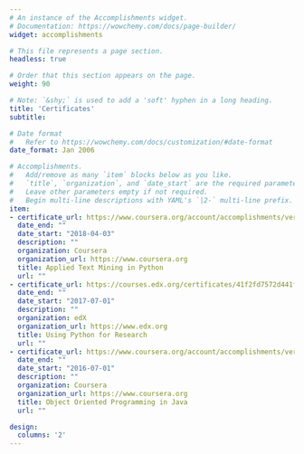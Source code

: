 ```yaml
---
# An instance of the Accomplishments widget.
# Documentation: https://wowchemy.com/docs/page-builder/
widget: accomplishments

# This file represents a page section.
headless: true

# Order that this section appears on the page.
weight: 90

# Note: `&shy;` is used to add a 'soft' hyphen in a long heading.
title: 'Certificates'
subtitle:

# Date format
#   Refer to https://wowchemy.com/docs/customization/#date-format
date_format: Jan 2006

# Accomplishments.
#   Add/remove as many `item` blocks below as you like.
#   `title`, `organization`, and `date_start` are the required parameters.
#   Leave other parameters empty if not required.
#   Begin multi-line descriptions with YAML's `|2-` multi-line prefix.
item:
- certificate_url: https://www.coursera.org/account/accomplishments/verify/L6N27SQFQ6N6
  date_end: ""
  date_start: "2018-04-03"
  description: ""
  organization: Coursera
  organization_url: https://www.coursera.org
  title: Applied Text Mining in Python
  url: ""
- certificate_url: https://courses.edx.org/certificates/41f2fd7572d441f1aec2cb0e59a41fa6
  date_end: ""
  date_start: "2017-07-01"
  description: ""
  organization: edX
  organization_url: https://www.edx.org
  title: Using Python for Research
  url: ""
- certificate_url: https://www.coursera.org/account/accomplishments/verify/Z5BA4UCGGVTM
  date_end: ""
  date_start: "2016-07-01"
  description: ""
  organization: Coursera
  organization_url: https://www.coursera.org
  title: Object Oriented Programming in Java
  url: ""

design:
  columns: '2' 
---
```

